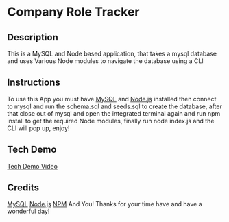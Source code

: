 # Company Role Tracker

 ## Description
 This is a MySQL and Node based application, that takes a mysql database and uses Various Node modules to navigate the database using a CLI

 ## Instructions
 To use this App you must have [MySQL](https://www.mysql.com/) and [Node.js](https://nodejs.org/en/) installed then connect to mysql and run the schema.sql and seeds.sql to create the database, after that close out of mysql and open the integrated terminal again and run npm install to get the required Node modules, finally run node index.js and the CLI will pop up, enjoy!

 ## Tech Demo
 [Tech Demo Video](https://watch.screencastify.com/v/AhYoHLUz74ZO0vjytF9E)

 ## Credits
 [MySQL](https://www.mysql.com/)
 [Node.js](https://nodejs.org/en/)
 [NPM](https://www.npmjs.com/)
 And You! 
 Thanks for your time have and have a wonderful day!